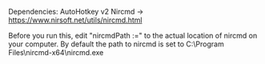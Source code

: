 Dependencies:
AutoHotkey v2
Nircmd -> https://www.nirsoft.net/utils/nircmd.html

Before you run this, edit "nircmdPath :=" to the actual location of nircmd on your computer. 
By default the path to nircmd is set to C:\Program Files\nircmd-x64\nircmd.exe
